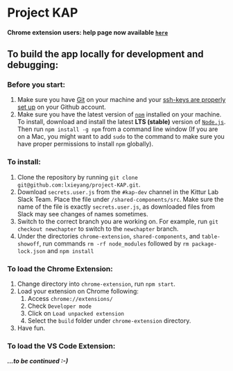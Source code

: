 # Project KAP

#### Chrome extension users: help page now available [`here`](https://lxieyang.github.io/project-KAP/unakite/)

## To build the app locally for development and debugging:

### Before you start:
1. Make sure you have [Git](https://git-scm.com/downloads) on your machine and your [ssh-keys are properly set up](https://help.github.com/articles/adding-a-new-ssh-key-to-your-github-account/) on your Github account.
2. Make sure you have the latest version of [`npm`](https://www.npmjs.com/) installed on your machine. To install, download and install the latest **LTS (stable)** version of [`Node.js`](https://nodejs.org/en/). Then run `npm install -g npm` from a command line window (If you are on a Mac, you might want to add `sudo` to the command to make sure you have proper permissions to install `npm` globally).


### To install:

1. Clone the repository by running `git clone git@github.com:lxieyang/project-KAP.git`.
2. Download `secrets.user.js` from the `#kap-dev` channel in the Kittur Lab Slack Team. Place the file under `/shared-components/src`. Make sure the name of the file is exactly `secrets.user.js`, as downloaded files from Slack may see changes of names sometimes.
3. Switch to the correct branch you are working on. For example, run `git checkout newchapter` to switch to the `newchapter` branch.
4. Under the directories `chrome-extension`, `shared-components`, and `table-showoff`, run commands
`rm -rf node_modules` followed by `rm package-lock.json` and `npm install`

### To load the Chrome Extension:

1. Change directory into `chrome-extension`, run `npm start`.
2. Load your extension on Chrome following:
    1. Access `chrome://extensions/`
    2. Check `Developer mode`
    3. Click on `Load unpacked extension`
    4. Select the `build` folder under `chrome-extension` directory.
3. Have fun.

### To load the VS Code Extension:

***...to be continued :-)***
